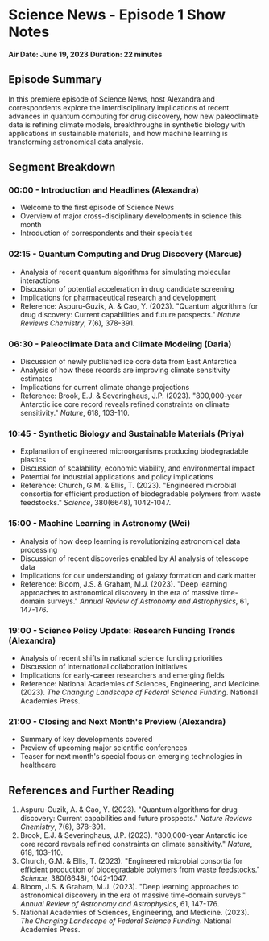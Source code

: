# Science News - Episode 1 Show Notes
**Air Date: June 19, 2023**
**Duration: 22 minutes**

## Episode Summary
In this premiere episode of Science News, host Alexandra and correspondents explore the interdisciplinary implications of recent advances in quantum computing for drug discovery, how new paleoclimate data is refining climate models, breakthroughs in synthetic biology with applications in sustainable materials, and how machine learning is transforming astronomical data analysis.

## Segment Breakdown

### 00:00 - Introduction and Headlines (Alexandra)
- Welcome to the first episode of Science News
- Overview of major cross-disciplinary developments in science this month
- Introduction of correspondents and their specialties

### 02:15 - Quantum Computing and Drug Discovery (Marcus)
- Analysis of recent quantum algorithms for simulating molecular interactions
- Discussion of potential acceleration in drug candidate screening
- Implications for pharmaceutical research and development
- Reference: Aspuru-Guzik, A. & Cao, Y. (2023). "Quantum algorithms for drug discovery: Current capabilities and future prospects." *Nature Reviews Chemistry*, 7(6), 378-391.

### 06:30 - Paleoclimate Data and Climate Modeling (Daria)
- Discussion of newly published ice core data from East Antarctica
- Analysis of how these records are improving climate sensitivity estimates
- Implications for current climate change projections
- Reference: Brook, E.J. & Severinghaus, J.P. (2023). "800,000-year Antarctic ice core record reveals refined constraints on climate sensitivity." *Nature*, 618, 103-110.

### 10:45 - Synthetic Biology and Sustainable Materials (Priya)
- Explanation of engineered microorganisms producing biodegradable plastics
- Discussion of scalability, economic viability, and environmental impact
- Potential for industrial applications and policy implications
- Reference: Church, G.M. & Ellis, T. (2023). "Engineered microbial consortia for efficient production of biodegradable polymers from waste feedstocks." *Science*, 380(6648), 1042-1047.

### 15:00 - Machine Learning in Astronomy (Wei)
- Analysis of how deep learning is revolutionizing astronomical data processing
- Discussion of recent discoveries enabled by AI analysis of telescope data
- Implications for our understanding of galaxy formation and dark matter
- Reference: Bloom, J.S. & Graham, M.J. (2023). "Deep learning approaches to astronomical discovery in the era of massive time-domain surveys." *Annual Review of Astronomy and Astrophysics*, 61, 147-176.

### 19:00 - Science Policy Update: Research Funding Trends (Alexandra)
- Analysis of recent shifts in national science funding priorities
- Discussion of international collaboration initiatives
- Implications for early-career researchers and emerging fields
- Reference: National Academies of Sciences, Engineering, and Medicine. (2023). *The Changing Landscape of Federal Science Funding*. National Academies Press.

### 21:00 - Closing and Next Month's Preview (Alexandra)
- Summary of key developments covered
- Preview of upcoming major scientific conferences
- Teaser for next month's special focus on emerging technologies in healthcare

## References and Further Reading
1. Aspuru-Guzik, A. & Cao, Y. (2023). "Quantum algorithms for drug discovery: Current capabilities and future prospects." *Nature Reviews Chemistry*, 7(6), 378-391.
2. Brook, E.J. & Severinghaus, J.P. (2023). "800,000-year Antarctic ice core record reveals refined constraints on climate sensitivity." *Nature*, 618, 103-110.
3. Church, G.M. & Ellis, T. (2023). "Engineered microbial consortia for efficient production of biodegradable polymers from waste feedstocks." *Science*, 380(6648), 1042-1047.
4. Bloom, J.S. & Graham, M.J. (2023). "Deep learning approaches to astronomical discovery in the era of massive time-domain surveys." *Annual Review of Astronomy and Astrophysics*, 61, 147-176.
5. National Academies of Sciences, Engineering, and Medicine. (2023). *The Changing Landscape of Federal Science Funding*. National Academies Press.
